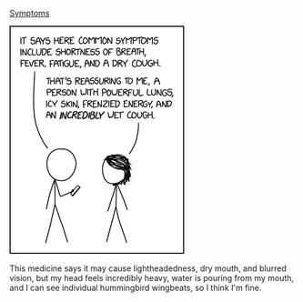 [Symptoms](https://xkcd.com/2279)

![Symptoms](./random_comic.png)

This medicine says it may cause lightheadedness, dry mouth, and blurred vision, but my head feels incredibly heavy, water is pouring from my mouth, and I can see individual hummingbird wingbeats, so I think I'm fine.

